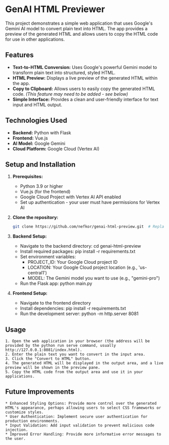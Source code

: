 # GenAI HTML Previewer

This project demonstrates a simple web application that uses Google's Gemini AI model to convert plain text into HTML.  The app provides a preview of the generated HTML and allows users to copy the HTML code for use in other applications.

## Features

* **Text-to-HTML Conversion:** Uses Google's powerful Gemini model to transform plain text into structured, styled HTML.
* **HTML Preview:**  Displays a live preview of the generated HTML within the app.
* **Copy to Clipboard:**  Allows users to easily copy the generated HTML code.  *(This feature may need to be added - see below)*
* **Simple Interface:**  Provides a clean and user-friendly interface for text input and HTML output.


## Technologies Used

* **Backend:** Python with Flask
* **Frontend:** Vue.js
* **AI Model:** Google Gemini
* **Cloud Platform:** Google Cloud (Vertex AI)


## Setup and Installation

1. **Prerequisites:**
    * Python 3.9 or higher
    * Vue.js (for the frontend)
    * Google Cloud Project with Vertex AI API enabled
    * Set up authentication - your user must have permissions for Vertex AI

2. **Clone the repository:**

   ```bash
   git clone https://github.com/nefkor/genai-html-preview.git  # Replace with your repo URL
   ```

3. **Backend Setup:**

    * Navigate to the backend directory: cd genai-html-preview
    * Install required packages: pip install -r requirements.txt
    * Set environment variables:
        * PROJECT_ID: Your Google Cloud project ID
        * LOCATION: Your Google Cloud project location (e.g., 'us-central1')
        * MODEL: The Gemini model you want to use (e.g., "gemini-pro")
    * Run the Flask app: python main.py

4. **Frontend Setup:**

    * Navigate to the frontend directory
    * Install dependencies: pip install -r requirements.txt
    * Run the development server: python -m http.server 8081

## Usage

    1. Open the web application in your browser (the address will be provided by the python run serve command, usually http://127.0.0.1:8081/index.html).
    2. Enter the plain text you want to convert in the input area.
    3. Click the "Convert to HTML" button.
    4. The generated HTML will be displayed in the output area, and a live preview will be shown in the preview pane.
    5. Copy the HTML code from the output area and use it in your applications.

## Future Improvements

    * Enhanced Styling Options: Provide more control over the generated HTML's appearance, perhaps allowing users to select CSS frameworks or customize styles.
    * User Authentication: Implement secure user authentication for production environments.
    * Input Validation: Add input validation to prevent malicious code injection.
    * Improved Error Handling: Provide more informative error messages to the user.